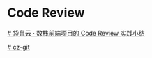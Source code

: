 # Code Review
[# 袋鼠云 · 数栈前端项目的 Code Review 实践小结](https://zhuanlan.zhihu.com/p/62131610)

[# cz-git](https://cz-git.qbb.sh/zh/)